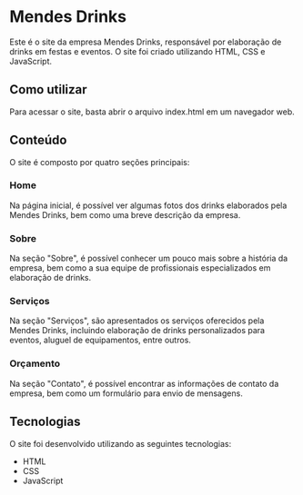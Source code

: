 # Mendes Drinks
Este é o site da empresa Mendes Drinks, responsável por elaboração de drinks em festas e eventos. O site foi criado utilizando HTML, CSS e JavaScript.

## Como utilizar
Para acessar o site, basta abrir o arquivo index.html em um navegador web.

## Conteúdo
O site é composto por quatro seções principais:

### Home
Na página inicial, é possível ver algumas fotos dos drinks elaborados pela Mendes Drinks, bem como uma breve descrição da empresa.

### Sobre
Na seção "Sobre", é possível conhecer um pouco mais sobre a história da empresa, bem como a sua equipe de profissionais especializados em elaboração de drinks.

### Serviços
Na seção "Serviços", são apresentados os serviços oferecidos pela Mendes Drinks, incluindo elaboração de drinks personalizados para eventos, aluguel de equipamentos, entre outros.

### Orçamento
Na seção "Contato", é possível encontrar as informações de contato da empresa, bem como um formulário para envio de mensagens.

## Tecnologias
O site foi desenvolvido utilizando as seguintes tecnologias:

- HTML
- CSS
- JavaScript
